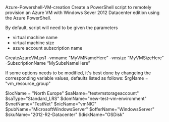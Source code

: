 Azure-Powershell-VM-creation
Create a PowerShell script to remotely provision an Azure VM with Windows Sever 2012 Datacenter edition using the Azure PowerShell.

By default, script will need to be given the parameters 
- virtual machine name
- virtual machine size
- azure account subscription name

CreateAzureVM.ps1 -vmname "MyVMNameHere” -vmsize “MyVMSizeHere” -SubscriptionName “MySubsNameHere”

If some options needs to be modified, it's best done by changeing the corresponding variable values, defaults listed as follows:
$rgName = "vm_resource_group"

$locName = "North Europe"
$saName="testvmstorageaccount"
$saType="Standard_LRS"
$domName="new-test-vm-environment"
$vnetName="TestNet"
$nicName="vmNIC"
$pubName="MicrosoftWindowsServer"
$offerName="WindowsServer"
$skuName="2012-R2-Datacenter"
$diskName="OSDisk"

